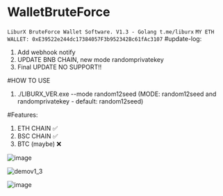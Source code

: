 # WalletBruteForce
`LiburX BruteForce Wallet Software. V1.3 - Golang
t.me/liburx`
`MY ETH WALLET: 0xE39522e244dc17384057F3b952342Bc61fAc3107`
#update-log:
1. Add webhook notify
2. UPDATE BNB CHAIN, new mode randomprivatekey
3. Final UPDATE NO SUPPORT!!

#HOW TO USE
1. ./LIBURX_VER.exe --mode random12seed (MODE: random12seed and randomprivatekey - default: random12seed)


#Features:
1. ETH CHAIN ✅
2. BSC CHAIN ✅
3. BTC (maybe) ❌

![image](https://github.com/learnjavalorant/WalletBruteForce/assets/93646171/efac9bf1-f35c-41a4-9f0f-29ed34f0a2cd)

![demov1_3](https://github.com/learnjavalorant/WalletBruteForce/assets/93646171/954af2cc-8dfd-4078-a54c-4c74e3e8e5fc)

![image](https://github.com/learnjavalorant/WalletBruteForce/assets/93646171/8f0b937b-5842-4869-8383-ecb90185428d)
